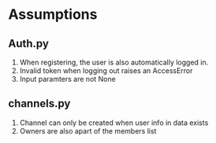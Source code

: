# Assumptions

## Auth.py

  1. When registering, the user is also automatically logged in.
  2. Invalid token when logging out raises an AccessError
  3. Input paramters are not None

## channels.py 
  1. Channel can only be created when user info in data exists 
  2. Owners are also apart of the members list 
 
